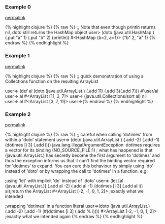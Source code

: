 ### Example 0
[permalink](#example-0)

{% highlight clojure %}
{% raw %}
;; Note that even though println returns nil, doto still returns the HashMap object
user> (doto (java.util.HashMap.)
            (.put "a" 1)
            (.put "b" 2)
            (println))
#<HashMap {b=2, a=1}>
{"b" 2, "a" 1}
{% endraw %}
{% endhighlight %}


### Example 1
[permalink](#example-1)

{% highlight clojure %}
{% raw %}
;; quick demonstration of using a Collections function on the resulting ArrayList

user=> (def al (doto (java.util.ArrayList.) (.add 11) (.add 3)(.add 7)))
#'user/al
user=> al
#<ArrayList [11, 3, 7]>
user=> (java.util.Collections/sort al)
nil
user=> al
#<ArrayList [3, 7, 11]>
user=>{% endraw %}
{% endhighlight %}


### Example 2
[permalink](#example-2)

{% highlight clojure %}
{% raw %}
;; careful when calling 'dotimes' from within a 'doto' statement
user=> (doto (java.util.ArrayList.)
             (.add -2)
             (.add -1)
             (dotimes [i 3] (.add i)))
java.lang.IllegalArgumentException: dotimes requires a vector for its binding (NO_SOURCE_FILE:1)
; what has happened is that (java.util.ArrayList.) has secretly become the first argument to 'dotimes' and thus the exception informs us that it can't find the binding vector required for 'dotimes' to expand. You can cure this behaviour by simply using 'do' instead of 'doto' or by wrapping the call to 'dotimes' in a function. e.g:

;using 'let' with implicit 'do' instead of 'doto'
user=> (let [al (java.util.ArrayList.)]
         (.add al -2)
         (.add al -1)
         (dotimes [i 3] (.add al i))
         al);return the ArrayList
#<ArrayList [-2, -1, 0, 1, 2]>  ;exactly what we intended

;wrapping 'dotimes' in a function literal
user=>(doto (java.util.ArrayList.)
            (.add -2)
            (.add -1)
            (#(dotimes [i 3] (.add % i))))
#<ArrayList [-2, -1, 0, 1, 2]>  ;exactly what we intended again
{% endraw %}
{% endhighlight %}


